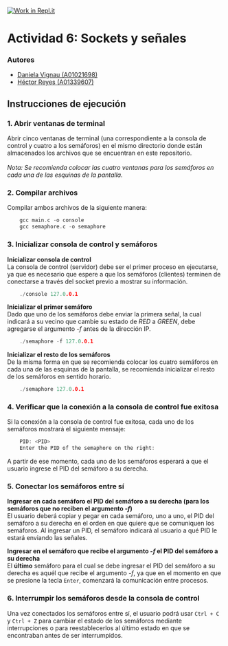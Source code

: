 [![Work in Repl.it](https://classroom.github.com/assets/work-in-replit-14baed9a392b3a25080506f3b7b6d57f295ec2978f6f33ec97e36a161684cbe9.svg)](https://classroom.github.com/online_ide?assignment_repo_id=295338&assignment_repo_type=GroupAssignmentRepo)
# Actividad 6: Sockets y señales
### Autores
* [Daniela Vignau (A01021698)](https://github.com/dvigleo)
* [Héctor Reyes (A01339607)](https://github.com/hreyesm)
## Instrucciones de ejecución
### 1. Abrir ventanas de terminal
Abrir cinco ventanas de terminal (una correspondiente a la consola de control y cuatro a los semáforos) en el mismo directorio donde están almacenados los archivos que se encuentran en este repositorio.<br /><br />
_Nota: Se recomienda colocar las cuatro ventanas para los semáforos en cada una de las esquinas de la pantalla._
### 2. Compilar archivos
Compilar ambos archivos de la siguiente manera:
```c
    gcc main.c -o console
    gcc semaphore.c -o semaphore
```
### 3. Inicializar consola de control y semáforos
<strong>Inicializar consola de control</strong><br />
La consola de control (servidor) debe ser el primer proceso en ejecutarse, ya que es necesario que espere a que los semáforos (clientes) terminen de conectarse a través del socket previo a mostrar su información.
```c 
    ./console 127.0.0.1
```
<strong>Inicializar el primer semáforo</strong><br />
Dado que uno de los semáforos debe enviar la primera señal, la cual indicará a su vecino que cambie su estado de _RED_ a _GREEN_, debe agregarse el argumento _-f_ antes de la dirección IP.
```c 
    ./semaphore -f 127.0.0.1
```
<strong>Inicializar el resto de los semáforos</strong><br />
De la misma forma en que se recomienda colocar los cuatro semáforos en cada una de las esquinas de la pantalla, se recomienda inicializar el resto de los semáforos en sentido horario.
```c 
    ./semaphore 127.0.0.1
```

### 4. Verificar que la conexión a la consola de control fue exitosa
Si la conexión a la consola de control fue exitosa, cada uno de los semáforos mostrará el siguiente mensaje: 
```c 
    PID: <PID>
    Enter the PID of the semaphore on the right: 
```
A partir de ese momento, cada uno de los semáforos esperará a que el usuario ingrese el PID del semáforo a su derecha.

### 5. Conectar los semáforos entre sí
<strong>Ingresar en cada semáforo el PID del semáforo a su derecha (para los semáforos que no reciben el argumento _-f_)</strong><br />
El usuario deberá copiar y pegar en cada semáforo, uno a uno, el PID del semáforo a su derecha en el orden en que quiere que se comuniquen los semáforos. Al ingresar un PID, el semáforo indicará al usuario a qué PID le estará enviando las señales.

<strong>Ingresar en el semáforo que recibe el argumento _-f_ el PID del semáforo a su derecha</strong><br />
El <strong>último</strong> semáforo para el cual se debe ingresar el PID del semáforo a su derecha es aquél que recibe el argumento _-f_, ya que en el momento en que se presione la tecla `Enter`, comenzará la comunicación entre procesos.

### 6. Interrumpir los semáforos desde la consola de control
Una vez conectados los semáforos entre sí, el usuario podrá usar `Ctrl + C` y `Ctrl + Z` para cambiar el estado de los semáforos mediante interrupciones o para reestablecerlos al último estado en que se encontraban antes de ser interrumpidos.
